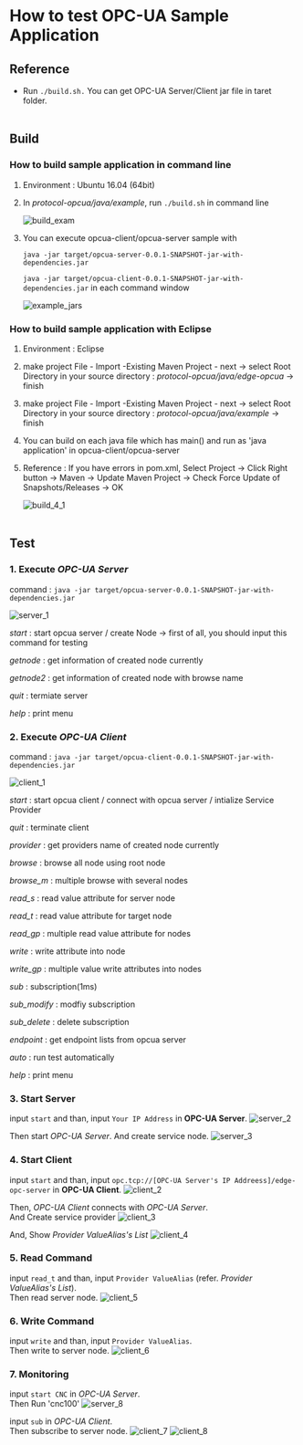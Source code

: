 # How to test OPC-UA Sample Application

## Reference

- Run `./build.sh.`
  You can get OPC-UA Server/Client jar file in taret folder.
<br></br>
## Build
### How to build sample application in command line

1. Environment : Ubuntu 16.04 (64bit)

2. In *protocol-opcua/java/example*, run `./build.sh` in command line

   ![build_exam](../documents/readme_images/build_exam.png)

3. You can execute opcua-client/opcua-server sample with
   
   `java -jar target/opcua-server-0.0.1-SNAPSHOT-jar-with-dependencies.jar`
   
   `java -jar target/opcua-client-0.0.1-SNAPSHOT-jar-with-dependencies.jar` in each command window

   ![example_jars](../documents/readme_images/example_jars.png)

### How to build sample application with Eclipse

1. Environment : Eclipse

2. make project
   File - Import -Existing Maven Project - next
     -> select Root Directory in your source directory : *protocol-opcua/java/edge-opcua*
     -> finish

3. make project
   File - Import -Existing Maven Project - next
     -> select Root Directory in your source directory : *protocol-opcua/java/example*
     -> finish

4. You can build on each java file which has main() and run as 'java application' in opcua-client/opcua-server

5. Reference : If you have errors in pom.xml, Select Project -> Click Right button 
                  -> Maven -> Update Maven Project -> Check Force Update of Snapshots/Releases -> OK

   ![build_4_1](../documents/readme_images/build_4_1.png)
<br></br>
## Test

### 1. Execute *OPC-UA Server* <br>
   command : `java -jar target/opcua-server-0.0.1-SNAPSHOT-jar-with-dependencies.jar`
   
   ![server_1](../documents/readme_images/server_1.PNG)

   *start* : start opcua server / create Node  -> first of all, you should input this command for testing

   *getnode* : get information of created node currently

   *getnode2* : get information of created node with browse name

   *quit* : termiate server

   *help* : print menu
<br>
### 2. Execute *OPC-UA Client* <br>
   command : `java -jar target/opcua-client-0.0.1-SNAPSHOT-jar-with-dependencies.jar`

   ![client_1](../documents/readme_images/client_1.PNG)

   *start* : start opcua client / connect with opcua server / intialize Service Provider

   *quit* : terminate client

   *provider* : get  providers name of created node currently

   *browse* : browse all node using root node

   *browse_m* : multiple browse with several nodes

   *read_s* : read value attribute for server node

   *read_t* : read value attribute for target node

   *read_gp* : multiple read value attribute for nodes

   *write* : write attribute into node

   *write_gp* : multiple value write attributes into nodes

   *sub* : subscription(1ms)

   *sub_modify* : modfiy subscription

   *sub_delete* : delete subscription

   *endpoint* : get endpoint lists from opcua server

   *auto* : run test automatically

   *help* : print menu
<br>
### 3. Start Server <br>
   input `start` and than, input `Your IP Address` in **OPC-UA Server**.
   ![server_2](../documents/readme_images/server_2.PNG)
   
   Then start *OPC-UA Server*. And create service node.
   ![server_3](../documents/readme_images/server_3.PNG)
<br>
### 4. Start Client <br>
   input `start` and than, input `opc.tcp://[OPC-UA Server's IP Addreess]/edge-opc-server` in **OPC-UA Client**.
   ![client_2](../documents/readme_images/client_2.PNG)
   
   Then, *OPC-UA Client* connects with *OPC-UA Server*. <br>
   And Create service provider
   ![client_3](../documents/readme_images/client_3.PNG)
   
   And, Show *Provider ValueAlias's List*
   ![client_4](../documents/readme_images/client_4.PNG)
<br>
### 5. Read Command<br>
   input `read_t` and than, input `Provider ValueAlias` (refer. *Provider ValueAlias's List*).<br>
   Then read server node. 
   ![client_5](../documents/readme_images/client_5.PNG)
<br>     
### 6. Write Command<br>
   input `write` and than, input `Provider ValueAlias`.<br>
   Then write to server node. 
   ![client_6](../documents/readme_images/client_6.PNG)
<br>     
### 7. Monitoring <br>
   input `start CNC` in *OPC-UA Server*.<br>
   Then Run 'cnc100'
   ![server_8](../documents/readme_images/server_8.PNG)
   
   input `sub` in *OPC-UA Client*.<br>
   Then subscribe to server node.
   ![client_7](../documents/readme_images/client_7.PNG)
   ![client_8](../documents/readme_images/client_8.PNG)



